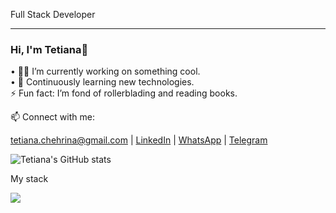 Full Stack Developer
_________________________________________________________________________________________________________________________________________________________________________________________________

### Hi, I'm Tetiana👋

•	👨‍💻 I’m currently working on something cool.<br/>
• 🌱 Сontinuously learning new technologies.<br/>
  ⚡ Fun fact: I’m fond of rollerblading and reading books.<br/>
  
:mailbox: Connect with me:

[tetiana.chehrina@gmail.com](mailto:tetiana.chehrina@gmail.com) | [LinkedIn](https://www.linkedin.com/in/tetiana-chehrina/) | [WhatsApp](https://wa.me/+48536029950) | [Telegram](mailto:@Tetiana_Chehrina)

![Tetiana's GitHub stats](https://github-readme-stats.vercel.app/api?username=TetianaChehrina&show_icons=true&theme=holi) 


My stack

<img src="https://skillicons.dev/icons?i=html,css,sass,git,js,react,redux,postman,nodejs,express,mongodb,vite" />

